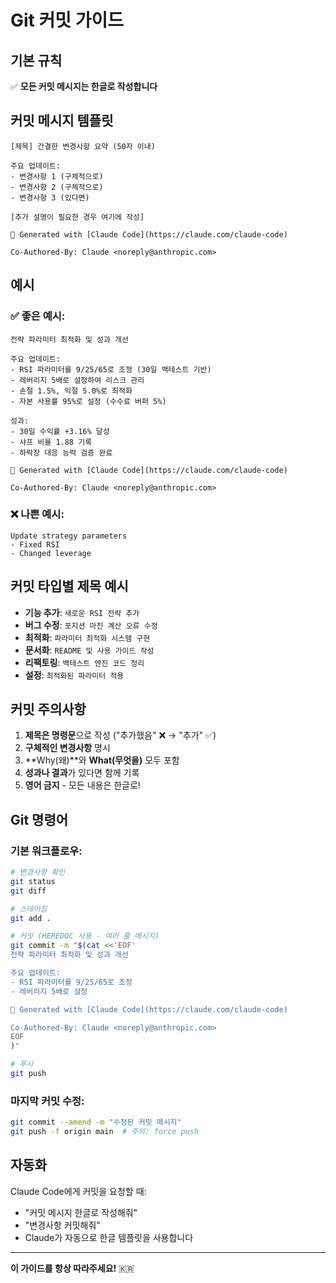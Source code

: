 # Git 커밋 가이드

## 기본 규칙

✅ **모든 커밋 메시지는 한글로 작성합니다**

## 커밋 메시지 템플릿

```
[제목] 간결한 변경사항 요약 (50자 이내)

주요 업데이트:
- 변경사항 1 (구체적으로)
- 변경사항 2 (구체적으로)
- 변경사항 3 (있다면)

[추가 설명이 필요한 경우 여기에 작성]

🤖 Generated with [Claude Code](https://claude.com/claude-code)

Co-Authored-By: Claude <noreply@anthropic.com>
```

## 예시

### ✅ 좋은 예시:

```
전략 파라미터 최적화 및 성과 개선

주요 업데이트:
- RSI 파라미터를 9/25/65로 조정 (30일 백테스트 기반)
- 레버리지 5배로 설정하여 리스크 관리
- 손절 1.5%, 익절 5.0%로 최적화
- 자본 사용률 95%로 설정 (수수료 버퍼 5%)

성과:
- 30일 수익률 +3.16% 달성
- 샤프 비율 1.88 기록
- 하락장 대응 능력 검증 완료

🤖 Generated with [Claude Code](https://claude.com/claude-code)

Co-Authored-By: Claude <noreply@anthropic.com>
```

### ❌ 나쁜 예시:

```
Update strategy parameters
- Fixed RSI
- Changed leverage
```

## 커밋 타입별 제목 예시

- **기능 추가**: `새로운 RSI 전략 추가`
- **버그 수정**: `포지션 마진 계산 오류 수정`
- **최적화**: `파라미터 최적화 시스템 구현`
- **문서화**: `README 및 사용 가이드 작성`
- **리팩토링**: `백테스트 엔진 코드 정리`
- **설정**: `최적화된 파라미터 적용`

## 커밋 주의사항

1. **제목은 명령문**으로 작성 ("추가했음" ❌ → "추가" ✅)
2. **구체적인 변경사항** 명시
3. **Why(왜)**와 **What(무엇을)** 모두 포함
4. **성과나 결과**가 있다면 함께 기록
5. **영어 금지** - 모든 내용은 한글로!

## Git 명령어

### 기본 워크플로우:
```bash
# 변경사항 확인
git status
git diff

# 스테이징
git add .

# 커밋 (HEREDOC 사용 - 여러 줄 메시지)
git commit -m "$(cat <<'EOF'
전략 파라미터 최적화 및 성과 개선

주요 업데이트:
- RSI 파라미터를 9/25/65로 조정
- 레버리지 5배로 설정

🤖 Generated with [Claude Code](https://claude.com/claude-code)

Co-Authored-By: Claude <noreply@anthropic.com>
EOF
)"

# 푸시
git push
```

### 마지막 커밋 수정:
```bash
git commit --amend -m "수정된 커밋 메시지"
git push -f origin main  # 주의: force push
```

## 자동화

Claude Code에게 커밋을 요청할 때:
- "커밋 메시지 한글로 작성해줘"
- "변경사항 커밋해줘"
- Claude가 자동으로 한글 템플릿을 사용합니다

---

**이 가이드를 항상 따라주세요!** 🇰🇷
